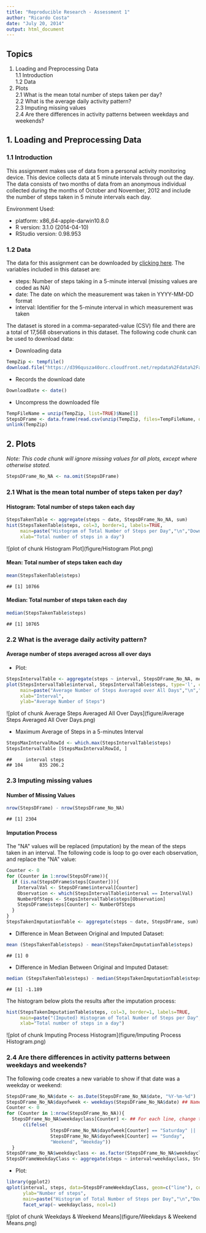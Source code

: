 ```yaml
---
title: "Reproducible Research - Assessment 1"
author: "Ricardo Costa"
date: "July 20, 2014"
output: html_document
---
```


## Topics
1. Loading and Preprocessing Data  
1.1 Introduction  
1.2 Data
2. Plots  
2.1 What is the mean total number of steps taken per day?   
2.2 What is the average daily activity pattern?  
2.3 Imputing missing values  
2.4 Are there differences in activity patterns between weekdays and weekends?    
  
## 1. Loading and Preprocessing Data  
### 1.1 Introduction
This assignment makes use of data from a personal activity monitoring device. This device collects data at 5 minute intervals through out the day. The data consists of two months of data from an anonymous individual collected during the months of October and November, 2012 and include the number of steps taken in 5 minute intervals each day.  
  
  
Environment Used:  
  
  
- platform: x86_64-apple-darwin10.8.0                                                              
- R version: 3.1.0 (2014-04-10)
- RStudio version: 0.98.953


### 1.2 Data

The data for this assignment can be downloaded by [clicking here](https://d396qusza40orc.cloudfront.net/repdata%2Fdata%2Factivity.zip). The variables included in this dataset are:

- steps: Number of steps taking in a 5-minute interval (missing values are coded as NA)
- date: The date on which the measurement was taken in YYYY-MM-DD format
- interval: Identifier for the 5-minute interval in which measurement was taken

The dataset is stored in a comma-separated-value (CSV) file and there are a total of 17,568 observations in this dataset. The following code chunk can be used to download data:

- Downloading data

```r
TempZip <- tempfile()
download.file("https://d396qusza40orc.cloudfront.net/repdata%2Fdata%2Factivity.zip",TempZip,method="curl")
```
- Records the download date

```r
DownloadDate <- date()
```
- Uncompress the downloaded file

```r
TempFileName = unzip(TempZip, list=TRUE)$Name[1]
StepsDFrame <- data.frame(read.csv(unzip(TempZip, files=TempFileName, overwrite=TRUE), sep=",", header=TRUE))
unlink(TempZip)
```
  
  
## 2. Plots  

*Note: This code chunk will ignore missing values for all plots, except where otherwise stated.*

```r
StepsDFrame_No_NA <- na.omit(StepsDFrame)
```

### 2.1 What is the mean total number of steps taken per day?  
#### Histogram: Total number of steps taken each day  

```r
StepsTakenTable <- aggregate(steps ~ date, StepsDFrame_No_NA, sum)
hist(StepsTakenTable$steps, col=3, border=1, labels=TRUE, 
     main=paste("Histogram of Total Number of Steps per Day","\n","Downloaded:",DownloadDate), 
     xlab="Total number of steps in a day")
```

![plot of chunk Histogram Plot](figure/Histogram Plot.png) 
  
#### Mean: Total number of steps taken each day 


```r
mean(StepsTakenTable$steps)
```

```
## [1] 10766
```

#### Median: Total number of steps taken each day

```r
median(StepsTakenTable$steps)
```

```
## [1] 10765
```
  
### 2.2 What is the average daily activity pattern?    
#### Average number of steps averaged across all over days  

- Plot:

```r
StepsIntervalTable <- aggregate(steps ~ interval, StepsDFrame_No_NA, mean)
plot(StepsIntervalTable$interval, StepsIntervalTable$steps, type='l', col=3,
     main=paste("Average Number of Steps Averaged over All Days","\n","Downloaded:",DownloadDate),
     xlab="Interval",
     ylab="Average Number of Steps")  
```

![plot of chunk Average Steps Averaged All Over Days](figure/Average Steps Averaged All Over Days.png) 

- Maximum Average of Steps in a 5-minutes Interval

```r
StepsMaxIntervalRowId <- which.max(StepsIntervalTable$steps)
StepsIntervalTable [StepsMaxIntervalRowId, ]
```

```
##     interval steps
## 104      835 206.2
```
  
### 2.3 Imputing missing values
#### Number of Missing Values  

```r
nrow(StepsDFrame) - nrow(StepsDFrame_No_NA)
```

```
## [1] 2304
```
  
#### Imputation Process  
  
The "NA" values will be replaced (imputation) by the mean of the steps taken in an interval. The following code is loop to go over each observation, and replace the "NA" value:

```r
Counter <- 0
for (Counter in 1:nrow(StepsDFrame)){
  if (is.na(StepsDFrame$steps[Counter])){
    IntervalVal <- StepsDFrame$interval[Counter]
    Observation <- which(StepsIntervalTable$interval == IntervalVal)
    NumberOfSteps <- StepsIntervalTable$steps[Observation]
    StepsDFrame$steps[Counter] <- NumberOfSteps
  }
}
StepsTakenImputationTable <- aggregate(steps ~ date, StepsDFrame, sum)
```
  
- Difference in Mean Between Original and Imputed Dataset:

```r
mean (StepsTakenTable$steps) - mean(StepsTakenImputationTable$steps)
```

```
## [1] 0
```
  
- Difference in Median Between Original and Imputed Dataset:

```r
median (StepsTakenTable$steps) - median(StepsTakenImputationTable$steps)
```

```
## [1] -1.189
```

The histogram below plots the results after the imputation process:

```r
hist(StepsTakenImputationTable$steps, col=3, border=1, labels=TRUE, 
     main=paste("(Imputed) Histogram of Total Number of Steps per Day","\n","Downloaded:",DownloadDate),
     xlab="Total number of steps in a day")
```

![plot of chunk Imputing Process Histogram](figure/Imputing Process Histogram.png) 
  
### 2.4 Are there differences in activity patterns between weekdays and weekends?  
  
The following code creates a new variable to show if that date was a weekday or weekend:  


```r
StepsDFrame_No_NA$date <- as.Date(StepsDFrame_No_NA$date, "%Y-%m-%d")  ## Convert to date format
StepsDFrame_No_NA$dayofweek <- weekdays(StepsDFrame_No_NA$date) ## Name the day of the week in a new variable
Counter <- 0
for (Counter in 1:nrow(StepsDFrame_No_NA)){
  StepsDFrame_No_NA$weekdayclass[Counter] <- ## For each line, change to 'weekend' if 'Saturday' or 'Sunday' (else 'weekday')
      c(ifelse(
                StepsDFrame_No_NA$dayofweek[Counter] == "Saturday" || 
                StepsDFrame_No_NA$dayofweek[Counter] == "Sunday",
                "Weekend", "Weekday"))
  }
StepsDFrame_No_NA$weekdayclass <- as.factor(StepsDFrame_No_NA$weekdayclass) ## Conversion to allow the plots
StepsDFrameWeekdayClass <- aggregate(steps ~ interval+weekdayclass, StepsDFrame_No_NA, mean) ## Compute the mean by day type
```
  
- Plot:

```r
library(ggplot2)
qplot(interval, steps, data=StepsDFrameWeekdayClass, geom=c("line"), color=steps, xlab="Interval", 
      ylab="Number of steps",
      main=paste("Histogram of Total Number of Steps per Day","\n","Downloaded:",DownloadDate)) +
      facet_wrap(~ weekdayclass, ncol=1)
```

![plot of chunk Weekdays & Weekend Means](figure/Weekdays & Weekend Means.png) 
